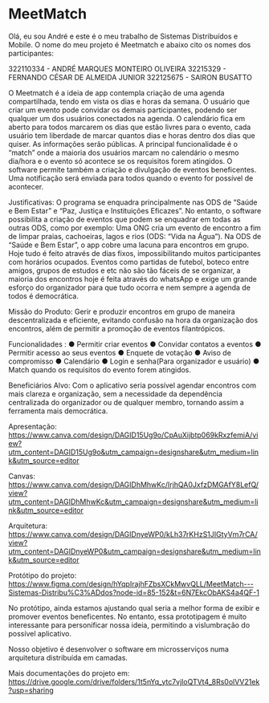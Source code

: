 # MeetMatch
Olá, eu sou André e este é o meu trabalho de Sistemas Distribuídos e Mobile. O nome do meu projeto é Meetmatch e abaixo cito os nomes dos participantes:

322110334 - ANDRÉ MARQUES MONTEIRO OLIVEIRA
32215329 - FERNANDO CÉSAR DE ALMEIDA JUNIOR
322125675 - SAIRON BUSATTO

O Meetmatch é a ideia de app contempla criação de uma agenda compartilhada, tendo em vista os dias e horas da semana. O usuário que criar um evento pode convidar os demais participantes, podendo ser qualquer um dos usuários conectados na agenda. O calendário fica em aberto para todos marcarem os dias que estão livres para o evento, cada usuário tem liberdade de marcar quantos dias e horas dentro dos dias que quiser. As informações serão públicas. A principal funcionalidade é o “match” onde a maioria dos usuários marcam no calendário o mesmo dia/hora e o evento só acontece se os requisitos forem atingidos. O software permite também a criação e divulgação de eventos beneficentes. Uma notificação será enviada para todos quando o evento for possível de acontecer.

Justificativas: O programa se enquadra principalmente nas ODS de “Saúde e Bem Estar” e “Paz, Justiça e Instituições Eficazes”. No entanto, o software possibilita a criação de eventos que podem se enquadrar em todas as outras ODS, como por exemplo: Uma ONG cria um evento de encontro a fim de limpar praias, cachoeiras, lagos e rios (ODS: “Vida na Água”).
Na ODS de “Saúde e Bem Estar”, o app cobre uma lacuna para encontros em grupo. Hoje tudo é feito através de dias fixos, impossibilitando muitos participantes com horários ocupados. Eventos como partidas de futebol, boteco entre amigos, grupos de estudos e etc não são tão fáceis de se organizar, a maioria dos encontros hoje é feita através do whatsApp e exige um grande esforço do organizador para que tudo ocorra e nem sempre a agenda de todos é democrática.

Missão do Produto: Gerir e produzir encontros em grupo de maneira descentralizada e eficiente, evitando confusão na hora da organização dos encontros, além de permitir a promoção de eventos filantrópicos. 

Funcionalidades :
● Permitir criar eventos 
● Convidar contatos a eventos 
● Permitir acesso ao seus eventos 
● Enquete de votação
● Aviso de compromisso 
● Calendário 
● Login e senha(Para organizador e usuário) 
● Match quando os requisitos do evento forem atingidos. 

Beneficiários Alvo: Com o aplicativo seria possível agendar encontros com mais clareza e organização, sem a necessidade da dependência centralizada do organizador ou de qualquer membro, tornando assim a ferramenta mais democrática.

Apresentação: https://www.canva.com/design/DAGID15Ug9o/CpAuXijbtp069kRxzfemiA/view?utm_content=DAGID15Ug9o&utm_campaign=designshare&utm_medium=link&utm_source=editor

Canvas: https://www.canva.com/design/DAGIDhMhwKc/IrjhQA0JxfzDMGAfY8LefQ/view?utm_content=DAGIDhMhwKc&utm_campaign=designshare&utm_medium=link&utm_source=editor

Arquitetura: https://www.canva.com/design/DAGIDnyeWP0/kLh37rKHzS1JIGtyVm7rCA/view?utm_content=DAGIDnyeWP0&utm_campaign=designshare&utm_medium=link&utm_source=editor

Protótipo do projeto: https://www.figma.com/design/hYqpIrajhFZbsXCkMwvQLL/MeetMatch---Sistemas-Distribu%C3%ADdos?node-id=85-152&t=6N7EkcObAKS4a4QF-1

No protótipo, ainda estamos ajustando qual seria a melhor forma de exibir e promover eventos beneficentes. No entanto, essa prototipagem é muito interessante para personificar nossa ideia, permitindo a vislumbração do possível aplicativo.

Nosso objetivo é desenvolver o software em microsserviços numa arquitetura distribuída em camadas.

Mais documentações do projeto em: https://drive.google.com/drive/folders/1t5nYq_ytc7vjloQTVt4_8Rs0olVV21ek?usp=sharing



